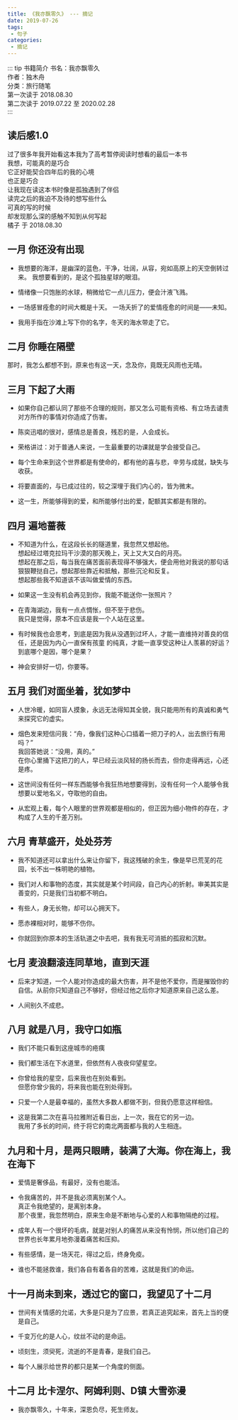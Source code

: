 ```yaml
---
title: 《我亦飘零久》 --- 摘记
date: 2019-07-26
tags: 
 - 句子
categories:
 - 摘记
---
```


::: tip 书籍简介
书名：我亦飘零久  
作者：独木舟  
分类：旅行随笔  
第一次读于 2018.08.30  
第二次读于 2019.07.22 至 2020.02.28  
:::

## 读后感1.0
过了很多年我开始看这本我为了高考暂停阅读时想看的最后一本书  
我想，可能真的是巧合  
它正好能契合四年后的我的心境  
也正是巧合  
让我现在读这本书时像是孤独遇到了伴侣  
读完之后的我迫不及待的想写些什么  
可真的写的时候  
却发现那么深的感触不知到从何写起  
橘子 于 2018.08.30  


## 一月 你还没有出现

- 我想要的海洋，是幽深的蓝色，干净，壮阔，从容，宛如高原上的天空倒转过来。
  我想要看到的，是这个孤独星球的眼泪。
- 情绪像一只饱胀的水球，稍微给它一点儿压力，便会汁液飞溅。

- 一场感冒痊愈的时间大概是十天。
  一场夭折了的爱情痊愈的时间是——未知。
- 我用手指在沙滩上写下你的名字，冬天的海水带走了它。


## 二月 你睡在隔壁

那时，我怎么都想不到，原来也有这一天，念及你，竟既无风雨也无晴。

## 三月 下起了大雨

- 如果你自己都认同了那些不合理的规则，那又怎么可能有资格、有立场去谴责对方所作的事情对你造成了伤害。

- 陈奕迅唱的很对，感情总是善良，残忍的是，人会成长。

- 荣格讲过：对于普通人来说，一生最重要的功课就是学会接受自己。

- 每个生命来到这个世界都是有使命的，都有他的喜与悲，辛劳与成就，缺失与收获。

- 将要直面的，与已成过往的，较之深埋于我们内心的，皆为微末。

- 这一生，所能够得到的爱，和所能够付出的爱，配额其实都是有限的。


## 四月 遍地蔷薇

- 不知道为什么，在这段长长的隧道里，我忽然又想起他。  
  想起经过塔克拉玛干沙漠的那天晚上，天上又大又白的月亮。  
  想起在那之后，每当我在痛苦面前表现得不够强大，便会用他对我说的那句话狠狠鞭挞自己，想起那些靠近和抵触，那些沉沦和反复。  
  想起那些我不知道该不该叫做爱情的东西。  

- 如果这一生没有机会再见到你，我能不能送你一张照片？  

- 在青海湖边，我有一点点惆怅，但不至于悲伤。  
  我只是觉得，原本不应该是我一个人站在这里。  

- 有时候我也会思考，到底是因为我从没遇到过坏人，才能一直维持对善良的信任，还是因为内心一直保有孩童   的纯真，才能一直享受这种让人羡慕的好运？  
  到底哪个是因，哪个是果？  
  
- 神会安排好一切，你要等。

## 五月 我们对面坐着，犹如梦中

- 人世冷暖，如同盲人摸象，永远无法得知其全貌，我只能用所有的真诚和勇气来探究它的虚实。

- 烟色发来短信问我：“舟，像我们这种心口插着一把刀子的人，出去旅行有用吗？”  
  我回答她说：“没用，真的。”  
  在你心里捅下这把刀的人，早已经云淡风轻的扬长而去，但你走得再远，心还是疼。

- 这世间没有任何一样东西能够令我狂热地想要得到，没有任何一个人能够令我想要以爱地名义，夺取他的自由。

- 从宏观上看，每个人眼里的世界观都是相似的，但正因为细小物件的存在，才构成了人生的千差万别。

## 六月 青草盛开，处处芬芳

- 我不知道还可以拿出什么来让你留下，我这残破的余生，像是早已荒芜的花园，长不出一株明艳的植物。

- 我们对人和事物的态度，其实就是某个时间段，自己内心的折射。审美其实是善变的，只是我们当初都不明白。

- 有些人，身无长物，却可以心拥天下。

- 愿赤裸相对时，能够不伤你。

- 你就回到你原本的生活轨道之中去吧，我有我无可消抵的孤寂和沉默。

## 七月 麦浪翻滚连同草地，直到天涯

- 后来才知道，一个人能对你造成的最大伤害，并不是他不爱你，而是摧毁你的自信。从前你只知道自己不够好，但经过他之后你才知道原来自己这么差。

- 人间别久不成悲。

## 八月 就是八月，我守口如瓶

- 我们不能只看到这座城市的疮痍

- 我们都生活在下水道里，但依然有人夜夜仰望星空。

- 你曾给我的星空，后来我也在别处看到。  
  但愿你曾少我的，将来我也能在别处得到。

- 只爱一个人是最幸福的，虽然大多数人都做不到，但我仍愿意这样相信。

- 这是我第二次在喜马拉雅附近看日出，上一次，我在它的另一边。  
  我用了多长的时间，终于将它的南北两面都与我的人生相连。

## 九月和十月，是两只眼睛，装满了大海。你在海上，我在海下

- 爱情是奢侈品，有最好，没有也能活。

- 令我痛苦的，并不是我必须离别某个人。  
  真正令我绝望的，是离别本身。  
  那个夜里，我忽然明白，原来生命是不断地与心爱的人和事物隔绝的过程。

- 成年人有一个很坏的毛病，就是对别人的痛苦从来没有怜悯，所以他们自己的世界也长年累月地弥漫着痛苦和压抑。

- 有些感情，是一场天花，得过之后，终身免疫。

- 谁也不能拯救谁，我们各自有着各自的苦难，这就是我们的命运。

## 十一月尚未到来，透过它的窗口，我望见了十二月

- 世间有关情感的允诺，大多是只是为了应景，若真正追究起来，首先上当的便是自己。

- 千变万化的是人心，纹丝不动的是命运。

- 顷刻生，须臾死，流逝的不是青春，是我们自己。

- 每个人展示给世界的都只是某一个角度的侧面。

## 十二月 比卡涅尔、阿姆利则、D镇 大雪弥漫

- 我亦飘零久，十年来，深恩负尽，死生师友。